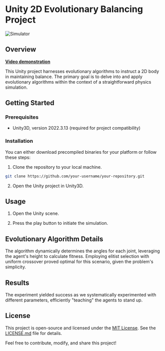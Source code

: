 # Unity 2D Evolutionary Balancing Project

![Simulator](img/image.jpg)

## Overview

[**Video demonstration**](https://www.youtube.com/watch?v=4_hLVEYFEcA)

This Unity project harnesses evolutionary algorithms to instruct a 2D body in maintaining balance. The primary goal is to delve into and apply evolutionary algorithms within the context of a straightforward physics simulation.

## Getting Started

### Prerequisites

- Unity3D, version 2022.3.13 (required for project compatibility)

### Installation

You can either download precompiled binaries for your platform or follow these steps:

1. Clone the repository to your local machine.

```bash
git clone https://github.com/your-username/your-repository.git
```

2. Open the Unity project in Unity3D.

## Usage

1. Open the Unity scene.

2. Press the play button to initiate the simulation.

## Evolutionary Algorithm Details

The algorithm dynamically determines the angles for each joint, leveraging the agent's height to calculate fitness. Employing elitist selection with uniform crossover proved optimal for this scenario, given the problem's simplicity.

## Results

The experiment yielded success as we systematically experimented with different parameters, efficiently "teaching" the agents to stand up.

## License

This project is open-source and licensed under the [MIT License](LICENSE.md). See the [LICENSE.md](LICENSE.md) file for details.

Feel free to contribute, modify, and share this project!
